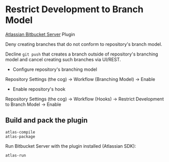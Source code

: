 # Restrict Development to Branch Model

[Atlassian Bitbucket Server](https://www.atlassian.com/software/bitbucket/server) Plugin

Deny creating branches that do not conform to repository's branch model.

Decline `git push` that creates a branch outside of repository's branching model and
cancel creating such branches via UI/REST.

* Configure repository's branching model

Repository Settings (the cog) -> Workflow (Branching Model) -> Enable

* Enable repository's hook

Repository Settings (the cog) -> Workflow (Hooks) -> Restrict Development to Branch Model -> Enable


## Build and pack the plugin
```
atlas-compile
atlas-package
```

Run Bitbucket Server with the plugin installed (Atlassian SDK):
```
atlas-run
```
